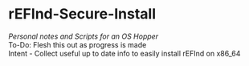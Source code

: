 # rEFInd-Secure-Install
_Personal notes and Scripts for an OS Hopper_  
To-Do: Flesh this out as progress is made  
Intent - Collect useful up to date info to easily install rEFInd on x86_64 
